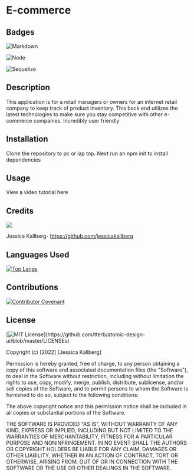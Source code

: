 # E-commerce

## Badges
![Markdown](https://img.shields.io/badge/Markdown-0000000?style=plasticfor-the-badge&logo=markdown&logoColor=black)

![Node](https://img.shields.io/badge/Node.js-339933?style=plasticfor-the-badge&logo=nodedotjs&logoColor=white)

![Sequelize](https://img.shields.io/badge/Sequelize.js-339933?style=plasticfor-the-badge)
## Description
This application is for a retail managers or owners for an internet retail company to keep track of product inventory. This back end utilizes the latest technologies to make sure you stay competitive with other e-commerce companies. Incredibly user friendly

## Installation
Clone the repository to pc or lap top.  Next run an npm init to install dependencies

## Usage

View a video tutorial here 

## Credits
<a href="https://github.com/jessicakallberg/rE-commerce/graphs/contributors">
<img src="https://contrib.rocks/image?repo=jessicakallberg/readmeGenerator" />
</a>

Jessica Kallberg- https://github.com/jessicakallberg

## Languages Used

[![Top Langs](https://github-readme-stats.vercel.app/api/top-langs/?username=jessicakallberg&layout=compact&s_count=8)](https://github.com/jessicakallberg/github-readmeGenerator)

## Contributions
[![Contributor Covenant](https://img.shields.io/badge/Contributor%20Covenant-2.1-4baaaa.svg)](code_of_conduct.md)

## License
[![MIT License](https://img.shields.io/apm/l/atomic-design-ui.svg?)](https://github.com/tterb/atomic-design-ui/blob/master/LICENSEs)

Copyright (c) [2022] [Jessica Kallberg]

Permission is hereby granted, free of charge, to any person obtaining a copy of this software and associated documentation files (the "Software"), to deal in the Software without restriction, including without limitation the rights to use, copy, modify, merge, publish, distribute, sublicense, and/or sell copies of the Software, and to permit persons to whom the Software is furnished to do so, subject to the following conditions:

The above copyright notice and this permission notice shall be included in all copies or substantial portions of the Software.

THE SOFTWARE IS PROVIDED "AS IS", WITHOUT WARRANTY OF ANY KIND, EXPRESS OR IMPLIED, INCLUDING BUT NOT LIMITED TO THE WARRANTIES OF MERCHANTABILITY, FITNESS FOR A PARTICULAR PURPOSE AND NONINFRINGEMENT. IN NO EVENT SHALL THE AUTHORS OR COPYRIGHT HOLDERS BE LIABLE FOR ANY CLAIM, DAMAGES OR OTHER LIABILITY, WHETHER IN AN ACTION OF CONTRACT, TORT OR OTHERWISE, ARISING FROM, OUT OF OR IN CONNECTION WITH THE SOFTWARE OR THE USE OR OTHER DEALINGS IN THE SOFTWARE.

